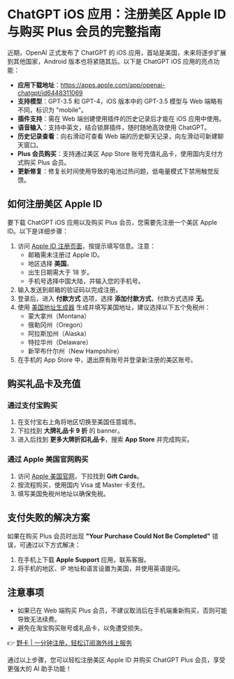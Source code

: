 # ChatGPT iOS 应用：注册美区 Apple ID 与购买 Plus 会员的完整指南

近期，OpenAI 正式发布了 ChatGPT 的 iOS 应用，首站是美国，未来将逐步扩展到其他国家，Android 版本也将紧随其后。以下是 ChatGPT iOS 应用的亮点功能：

- **应用下载地址**：https://apps.apple.com/app/openai-chatgpt/id6448311069  
- **支持模型**：GPT-3.5 和 GPT-4，iOS 版本中的 GPT-3.5 模型与 Web 端略有不同，标识为 "mobile"。  
- **插件支持**：需在 Web 端创建使用插件的历史记录后才能在 iOS 应用中使用。  
- **语音输入**：支持中英文，结合锁屏插件，随时随地高效使用 ChatGPT。  
- **历史记录查看**：向右滑动可查看 Web 端的历史聊天记录，向左滑动可新建聊天窗口。  
- **Plus 会员购买**：支持通过美区 App Store 账号充值礼品卡，使用国内支付方式购买 Plus 会员。  
- **更新修复**：修复长时间使用导致的电池过热问题，低电量模式下禁用触觉反馈。  

## 如何注册美区 Apple ID

要下载 ChatGPT iOS 应用以及购买 Plus 会员，您需要先注册一个美区 Apple ID。以下是详细步骤：

1. 访问 [Apple ID 注册页面](https://appleid.apple.com/account)，按提示填写信息。注意：  
   - 邮箱需未注册过 Apple ID。  
   - 地区选择 **美国**。  
   - 出生日期需大于 18 岁。  
   - 手机号选择中国大陆，并输入您的手机号。  
2. 输入发送到邮箱的验证码以完成注册。  
3. 登录后，进入 **付款方式** 选项，选择 **添加付款方式**，付款方式选择 **无**。  
4. 使用 [美国地址生成器](https://www.meiguodizhi.com/) 生成并填写美国地址，建议选择以下五个免税州：  
   - 蒙大拿州（Montana）  
   - 俄勒冈州（Oregon）  
   - 阿拉斯加州（Alaska）  
   - 特拉华州（Delaware）  
   - 新罕布什尔州（New Hampshire）  
5. 在手机的 App Store 中，退出原有账号并登录新注册的美区账号。

## 购买礼品卡及充值

### 通过支付宝购买
1. 在支付宝右上角将地区切换至美国任意城市。  
2. 下拉找到 **大牌礼品卡 9 折** 的 banner。  
3. 进入后找到 **更多大牌折扣礼品卡**，搜索 **App Store** 并完成购买。  

### 通过 Apple 美国官网购买
1. 访问 [Apple 美国官网](https://www.apple.com/)，下拉找到 **Gift Cards**。  
2. 按流程购买，使用国内 Visa 或 Master 卡支付。  
3. 填写美国免税州地址以确保免税。  

## 支付失败的解决方案

如果在购买 Plus 会员时出现 **"Your Purchase Could Not Be Completed"** 错误，可通过以下方式解决：  
1. 在手机上下载 **Apple Support** 应用，联系客服。  
2. 将手机的地区、IP 地址和语言设置为美国，并使用英语提问。  

## 注意事项
- 如果已在 Web 端购买 Plus 会员，不建议取消后在手机端重新购买，否则可能导致无法续费。  
- 避免在淘宝购买账号或礼品卡，以免遭受损失。  

👉 [野卡 | 一分钟注册，轻松订阅海外线上服务](https://bbtdd.com/yeka)  

通过以上步骤，您可以轻松注册美区 Apple ID 并购买 ChatGPT Plus 会员，享受更强大的 AI 助手功能！